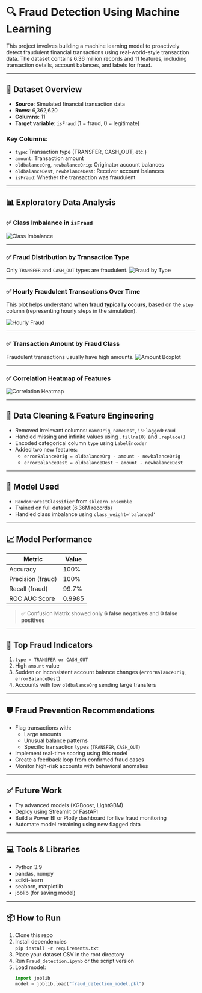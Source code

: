 # 🔍 Fraud Detection Using Machine Learning

This project involves building a machine learning model to proactively detect fraudulent financial transactions using real-world-style transaction data. The dataset contains 6.36 million records and 11 features, including transaction details, account balances, and labels for fraud.

---

## 📁 Dataset Overview

- **Source**: Simulated financial transaction data
- **Rows**: 6,362,620
- **Columns**: 11
- **Target variable**: `isFraud` (1 = fraud, 0 = legitimate)

### Key Columns:
- `type`: Transaction type (TRANSFER, CASH_OUT, etc.)
- `amount`: Transaction amount
- `oldbalanceOrg`, `newbalanceOrig`: Originator account balances
- `oldbalanceDest`, `newbalanceDest`: Receiver account balances
- `isFraud`: Whether the transaction was fraudulent

---

## 📊 Exploratory Data Analysis

### ✅ Class Imbalance in `isFraud`
![Class Imbalance](images/fraud_vs_nonfraud.jpg)

---

### ✅ Fraud Distribution by Transaction Type
Only `TRANSFER` and `CASH_OUT` types are fraudulent.
![Fraud by Type](images/fraud_by_type.jpg)

---

### ✅ Hourly Fraudulent Transactions Over Time
This plot helps understand **when fraud typically occurs**, based on the `step` column (representing hourly steps in the simulation).

![Hourly Fraud](images/Hourly_Fraudulent_Transactions_Over_Time.jpg)

---

### ✅ Transaction Amount by Fraud Class
Fraudulent transactions usually have high amounts.
![Amount Boxplot](images/amount_vs_isfraud_boxplot.jpg)

---

### ✅ Correlation Heatmap of Features
![Correlation Heatmap](images/correlation_heatmap.jpg)


---

## 🧹 Data Cleaning & Feature Engineering

- Removed irrelevant columns: `nameOrig`, `nameDest`, `isFlaggedFraud`
- Handled missing and infinite values using `.fillna(0)` and `.replace()`
- Encoded categorical column `type` using `LabelEncoder`
- Added two new features:
  - `errorBalanceOrig = oldbalanceOrg - amount - newbalanceOrig`
  - `errorBalanceDest = oldbalanceDest + amount - newbalanceDest`

---

## 🤖 Model Used

- `RandomForestClassifier` from `sklearn.ensemble`
- Trained on full dataset (6.36M records)
- Handled class imbalance using `class_weight='balanced'`

---

## 📈 Model Performance

| Metric            | Value     |
|-------------------|-----------|
| Accuracy          | 100%      |
| Precision (fraud) | 100%      |
| Recall (fraud)    | 99.7%     |
| ROC AUC Score     | 0.9985    |

> ✅ Confusion Matrix showed only **6 false negatives** and **0 false positives**

---

## 🔑 Top Fraud Indicators

1. `type = TRANSFER or CASH_OUT`
2. High `amount` value
3. Sudden or inconsistent account balance changes (`errorBalanceOrig`, `errorBalanceDest`)
4. Accounts with low `oldbalanceOrg` sending large transfers

---

## 🛡️ Fraud Prevention Recommendations

- Flag transactions with:
  - Large amounts
  - Unusual balance patterns
  - Specific transaction types (`TRANSFER`, `CASH_OUT`)
- Implement real-time scoring using this model
- Create a feedback loop from confirmed fraud cases
- Monitor high-risk accounts with behavioral anomalies

---

## ✅ Future Work

- Try advanced models (XGBoost, LightGBM)
- Deploy using Streamlit or FastAPI
- Build a Power BI or Plotly dashboard for live fraud monitoring
- Automate model retraining using new flagged data

---

## 💻 Tools & Libraries

- Python 3.9
- pandas, numpy
- scikit-learn
- seaborn, matplotlib
- joblib (for saving model)

---

## 📦 How to Run

1. Clone this repo
2. Install dependencies  
   `pip install -r requirements.txt`
3. Place your dataset CSV in the root directory
4. Run `Fraud_detection.ipynb` or the script version
5. Load model:  
   ```python
   import joblib  
   model = joblib.load("fraud_detection_model.pkl")
